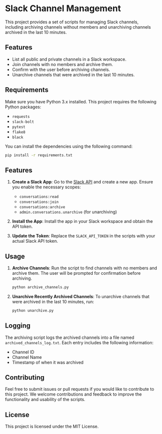 # Slack Channel Management

This project provides a set of scripts for managing Slack channels, including archiving channels without members and unarchiving channels archived in the last 10 minutes.

## Features

- List all public and private channels in a Slack workspace.
- Join channels with no members and archive them.
- Confirm with the user before archiving channels.
- Unarchive channels that were archived in the last 10 minutes.

## Requirements

Make sure you have Python 3.x installed. This project requires the following Python packages:

- `requests`
- `slack-bolt`
- `pytest`
- `flake8`
- `black`

You can install the dependencies using the following command:

```bash
pip install -r requirements.txt
````

## Features

1. **Create a Slack App**: Go to the [Slack API](https://api.slack.com/apps) and create a new app. Ensure you enable the necessary scopes:
   - `conversations:read`
   - `conversations:join`
   - `conversations:archive`
   - `admin.conversations.unarchive` (for unarchiving)

2. **Install the App**: Install the app in your Slack workspace and obtain the API token.

3. **Update the Token**: Replace the `SLACK_API_TOKEN` in the scripts with your actual Slack API token.

## Usage

1. **Archive Channels**: Run the script to find channels with no members and archive them. The user will be prompted for confirmation before archiving.

   ```bash
   python archive_channels.py
   ````
2. **Unarchive Recently Archived Channels**: To unarchive channels that were archived in the last 10 minutes, run:

    ````bash
    python unarchive.py
    ````
    
## Logging

The archiving script logs the archived channels into a file named `archived_channels_log.txt`. Each entry includes the following information:
- Channel ID
- Channel Name
- Timestamp of when it was archived

## Contributing

Feel free to submit issues or pull requests if you would like to contribute to this project. We welcome contributions and feedback to improve the functionality and usability of the scripts.

## License

This project is licensed under the MIT License.


